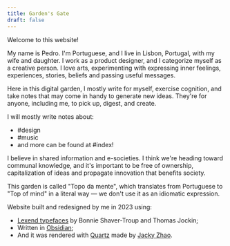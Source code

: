 ```yaml
---
title: Garden's Gate
draft: false
---
```

Welcome to this website!

My name is Pedro. I'm Portuguese, and I live in Lisbon, Portugal, with my wife and daughter. I work as a product designer, and I categorize myself as a creative person. I love arts, experimenting with expressing inner feelings, experiences, stories, beliefs and passing useful messages.

Here in this digital garden, I mostly write for myself, exercise cognition, and take notes that may come in handy to generate new ideas. They're for anyone, including me, to pick up, digest, and create.

I will mostly write notes about:
- #design
- #music 
- and more can be found at #index!

I believe in shared information and e-societies. I think we're heading toward communal knowledge, and it's important to be free of ownership, capitalization of ideas and propagate innovation that benefits society.

This garden is called "Topo da mente", which translates from Portuguese to "Top of mind" in a literal way — we don't use it as an idiomatic expression.

Website built and redesigned by me in 2023 using:
- [Lexend typefaces](https://www.lexend.com/) by Bonnie Shaver-Troup and Thomas Jockin;
- Written in [Obsidian](https://obsidian.md/);
- And it was rendered with [Quartz](https://quartz.jzhao.xyz/) made by [Jacky Zhao](https://jzhao.xyz/).
